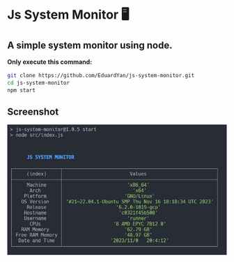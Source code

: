 # Js System Monitor 🖥️

## A simple system monitor using **node**.

**Only execute this command:**

```bash
git clone https://github.com/EduardYan/js-system-monitor.git
cd js-system-monitor
npm start
```

## Screenshot

![screenthot](https://github.com/EduardYan/js-system-monitor/raw/main/doc/screenshot.png)
